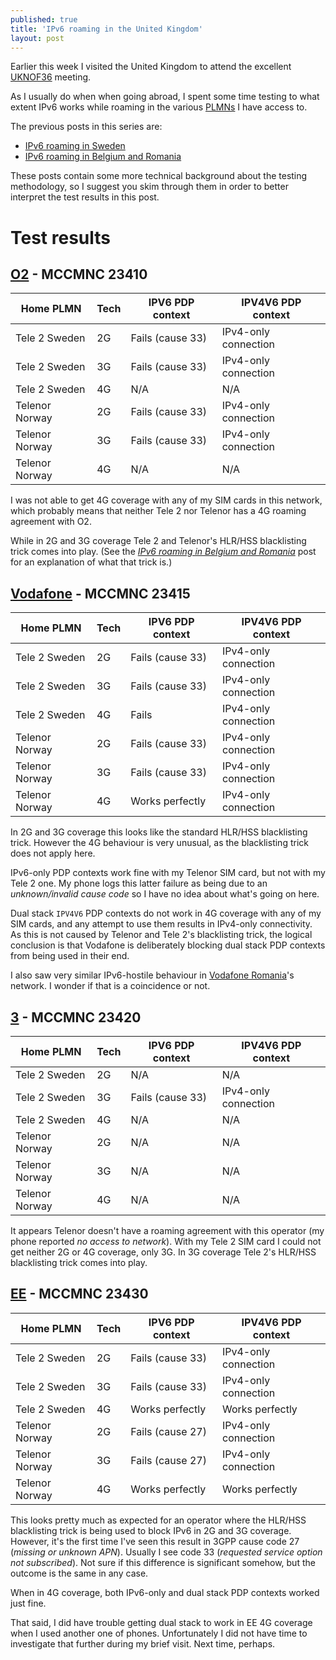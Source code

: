 ```yaml
---
published: true
title: 'IPv6 roaming in the United Kingdom'
layout: post
---
```


Earlier this week I visited the United Kingdom to attend the excellent
[UKNOF36](https://indico.uknof.org.uk/event/38/) meeting.

As I usually do when when going abroad, I spent some time testing to what
extent IPv6 works while roaming in the various
[PLMNs](https://en.wikipedia.org/wiki/Public_land_mobile_network) I have access
to.

The previous posts in this series are:

* [IPv6 roaming in Sweden](/2016/11/21/ipv6-roaming-in-sweden.html)
* [IPv6 roaming in Belgium and
  Romania](/2017/01/09/ipv6-roaming-in-belgium-and-romania.html)

These posts contain some more technical background about the testing
methodology, so I suggest you skim through them in order to better interpret
the test results in this post.

# Test results

## [O2](http://www.o2.co.uk) - MCCMNC 23410

| Home PLMN      | Tech | IPV6 PDP context | IPV4V6 PDP context   |
|----------------|------|------------------|----------------------|
| Tele 2 Sweden  | 2G   | Fails (cause 33) | IPv4-only connection |
| Tele 2 Sweden  | 3G   | Fails (cause 33) | IPv4-only connection |
| Tele 2 Sweden  | 4G   | N/A              | N/A                  |
| Telenor Norway | 2G   | Fails (cause 33) | IPv4-only connection |
| Telenor Norway | 3G   | Fails (cause 33) | IPv4-only connection |
| Telenor Norway | 4G   | N/A              | N/A                  |

I was not able to get 4G coverage with any of my SIM cards in this network,
which probably means that neither Tele 2 nor Telenor has a 4G roaming agreement
with O2.

While in 2G and 3G coverage Tele 2 and Telenor's HLR/HSS blacklisting trick
comes into play.  (See the [*IPv6 roaming in Belgium and
Romania*](/2017/01/09/ipv6-roaming-in-belgium-and-romania.html) post for an
explanation of what that trick is.)

## [Vodafone](http://www.vodafone.co.uk) - MCCMNC 23415

| Home PLMN      | Tech | IPV6 PDP context | IPV4V6 PDP context   |
|----------------|------|------------------|----------------------|
| Tele 2 Sweden  | 2G   | Fails (cause 33) | IPv4-only connection |
| Tele 2 Sweden  | 3G   | Fails (cause 33) | IPv4-only connection |
| Tele 2 Sweden  | 4G   | Fails            | IPv4-only connection |
| Telenor Norway | 2G   | Fails (cause 33) | IPv4-only connection |
| Telenor Norway | 3G   | Fails (cause 33) | IPv4-only connection |
| Telenor Norway | 4G   | Works perfectly  | IPv4-only connection |

In 2G and 3G coverage this looks like the standard HLR/HSS blacklisting trick.
However the 4G behaviour is very unusual, as the blacklisting trick does not
apply here.

IPv6-only PDP contexts work fine with my Telenor SIM card, but not with my Tele
2 one. My phone logs this latter failure as being due to an *unknown/invalid
cause code* so I have no idea about what's going on here.

Dual stack `IPV4V6` PDP contexts do not work in 4G coverage with any of my SIM
cards, and any attempt to use them results in IPv4-only connectivity. As this
is not caused by Telenor and Tele 2's blacklisting trick, the logical
conclusion is that Vodafone is deliberately blocking dual stack PDP contexts
from being used in their end.

I also saw very similar IPv6-hostile behaviour in [Vodafone
Romania](/2017/01/09/ipv6-roaming-in-belgium-and-romania.html#vodafonehttpswwwvodafonero---mccmnc-22601)'s
network. I wonder if that is a coincidence or not.

## [3](http://www.three.co.uk) - MCCMNC 23420

| Home PLMN      | Tech | IPV6 PDP context | IPV4V6 PDP context   |
|----------------|------|------------------|----------------------|
| Tele 2 Sweden  | 2G   | N/A              | N/A                  |
| Tele 2 Sweden  | 3G   | Fails (cause 33) | IPv4-only connection |
| Tele 2 Sweden  | 4G   | N/A              | N/A                  |
| Telenor Norway | 2G   | N/A              | N/A                  |
| Telenor Norway | 3G   | N/A              | N/A                  |
| Telenor Norway | 4G   | N/A              | N/A                  |

It appears Telenor doesn't have a roaming agreement with this operator (my
phone reported *no access to network*). With my Tele 2 SIM card I could not get
neither 2G or 4G coverage, only 3G. In 3G coverage Tele 2's HLR/HSS
blacklisting trick comes into play.

## [EE](http://ee.co.uk) - MCCMNC 23430

| Home PLMN      | Tech | IPV6 PDP context | IPV4V6 PDP context   |
|----------------|------|------------------|----------------------|
| Tele 2 Sweden  | 2G   | Fails (cause 33) | IPv4-only connection |
| Tele 2 Sweden  | 3G   | Fails (cause 33) | IPv4-only connection |
| Tele 2 Sweden  | 4G   | Works perfectly  | Works perfectly      |
| Telenor Norway | 2G   | Fails (cause 27) | IPv4-only connection |
| Telenor Norway | 3G   | Fails (cause 27) | IPv4-only connection |
| Telenor Norway | 4G   | Works perfectly  | Works perfectly      |

This looks pretty much as expected for an operator where the HLR/HSS
blacklisting trick is being used to block IPv6 in 2G and 3G coverage. However,
it's the first time I've seen this result in 3GPP cause code 27 (*missing or
unknown APN*). Usually I see code 33 (*requested service option not
subscribed*). Not sure if this difference is significant somehow, but the
outcome is the same in any case.

When in 4G coverage, both IPv6-only and dual stack PDP contexts worked just
fine.

That said, I did have trouble getting dual stack to work in EE 4G coverage when
I used another one of phones. Unfortunately I did not have time to investigate
that further during my brief visit. Next time, perhaps.
